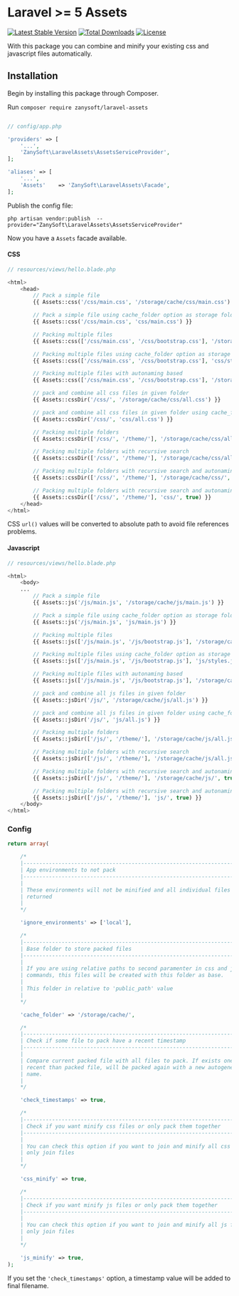 # Laravel >= 5 Assets
[![Latest Stable Version](https://poser.pugx.org/zanysoft/laravel-assets/v/stable.svg)](https://packagist.org/packages/zanysoft/laravel-assets/)
[![Total Downloads](https://img.shields.io/packagist/dt/zanysoft/laravel-assets.svg)](https://packagist.org/packages/zanysoft/laravel-assets)
[![License](https://poser.pugx.org/zanysoft/laravel-assets/license.svg)](https://packagist.org/packages/zanysoft/laravel-assets)

With this package you can combine and minify your existing css and javascript files automatically. 

## Installation

Begin by installing this package through Composer.

Run ```composer require zanysoft/laravel-assets ```

```php

// config/app.php

'providers' => [
    '...',
    'ZanySoft\LaravelAssets\AssetsServiceProvider',
];

'aliases' => [
    '...',
    'Assets'    => 'ZanySoft\LaravelAssets\Facade',
];
```

Publish the config file:

```
php artisan vendor:publish  --provider="ZanySoft\LaravelAssets\AssetsServiceProvider"
```

Now you have a ```Assets``` facade available.

#### CSS

```php
// resources/views/hello.blade.php

<html>
    <head>
        // Pack a simple file
        {{ Assets::css('/css/main.css', '/storage/cache/css/main.css') }}

        // Pack a simple file using cache_folder option as storage folder to packed file
        {{ Assets::css('/css/main.css', 'css/main.css') }}

        // Packing multiple files
        {{ Assets::css(['/css/main.css', '/css/bootstrap.css'], '/storage/cache/css/styles.css') }}

        // Packing multiple files using cache_folder option as storage folder to packed file
        {{ Assets::css(['/css/main.css', '/css/bootstrap.css'], 'css/styles.css') }}

        // Packing multiple files with autonaming based
        {{ Assets::css(['/css/main.css', '/css/bootstrap.css'], '/storage/cache/css/') }}

        // pack and combine all css files in given folder
        {{ Assets::cssDir('/css/', '/storage/cache/css/all.css') }}

        // pack and combine all css files in given folder using cache_folder option as storage folder to packed file
        {{ Assets::cssDir('/css/', 'css/all.css') }}

        // Packing multiple folders
        {{ Assets::cssDir(['/css/', '/theme/'], '/storage/cache/css/all.css') }}

        // Packing multiple folders with recursive search
        {{ Assets::cssDir(['/css/', '/theme/'], '/storage/cache/css/all.css', true) }}

        // Packing multiple folders with recursive search and autonaming
        {{ Assets::cssDir(['/css/', '/theme/'], '/storage/cache/css/', true) }}

        // Packing multiple folders with recursive search and autonaming using cache_folder option as storage folder to packed file
        {{ Assets::cssDir(['/css/', '/theme/'], 'css/', true) }}
    </head>
</html>
```

CSS `url()` values will be converted to absolute path to avoid file references problems.

#### Javascript

```php
// resources/views/hello.blade.php

<html>
    <body>
    ...
        // Pack a simple file
        {{ Assets::js('/js/main.js', '/storage/cache/js/main.js') }}

        // Pack a simple file using cache_folder option as storage folder to packed file
        {{ Assets::js('/js/main.js', 'js/main.js') }}

        // Packing multiple files
        {{ Assets::js(['/js/main.js', '/js/bootstrap.js'], '/storage/cache/js/styles.js') }}

        // Packing multiple files using cache_folder option as storage folder to packed file
        {{ Assets::js(['/js/main.js', '/js/bootstrap.js'], 'js/styles.js') }}

        // Packing multiple files with autonaming based
        {{ Assets::js(['/js/main.js', '/js/bootstrap.js'], '/storage/cache/js/') }}

        // pack and combine all js files in given folder
        {{ Assets::jsDir('/js/', '/storage/cache/js/all.js') }}

        // pack and combine all js files in given folder using cache_folder option as storage folder to packed file
        {{ Assets::jsDir('/js/', 'js/all.js') }}

        // Packing multiple folders
        {{ Assets::jsDir(['/js/', '/theme/'], '/storage/cache/js/all.js') }}

        // Packing multiple folders with recursive search
        {{ Assets::jsDir(['/js/', '/theme/'], '/storage/cache/js/all.js', true) }}

        // Packing multiple folders with recursive search and autonaming
        {{ Assets::jsDir(['/js/', '/theme/'], '/storage/cache/js/', true) }}

        // Packing multiple folders with recursive search and autonaming using cache_folder option as storage folder to packed file
        {{ Assets::jsDir(['/js/', '/theme/'], 'js/', true) }}
    </body>
</html>
```

### Config

```php
return array(

    /*
    |--------------------------------------------------------------------------
    | App environments to not pack
    |--------------------------------------------------------------------------
    |
    | These environments will not be minified and all individual files are
    | returned
    |
    */

    'ignore_environments' => ['local'],

    /*
    |--------------------------------------------------------------------------
    | Base folder to store packed files
    |--------------------------------------------------------------------------
    |
    | If you are using relative paths to second paramenter in css and js
    | commands, this files will be created with this folder as base.
    |
    | This folder in relative to 'public_path' value
    |
    */

    'cache_folder' => '/storage/cache/',

    /*
    |--------------------------------------------------------------------------
    | Check if some file to pack have a recent timestamp
    |--------------------------------------------------------------------------
    |
    | Compare current packed file with all files to pack. If exists one more
    | recent than packed file, will be packed again with a new autogenerated
    | name.
    |
    */

    'check_timestamps' => true,

    /*
    |--------------------------------------------------------------------------
    | Check if you want minify css files or only pack them together
    |--------------------------------------------------------------------------
    |
    | You can check this option if you want to join and minify all css files or
    | only join files
    |
    */

    'css_minify' => true,

    /*
    |--------------------------------------------------------------------------
    | Check if you want minify js files or only pack them together
    |--------------------------------------------------------------------------
    |
    | You can check this option if you want to join and minify all js files or
    | only join files
    |
    */

    'js_minify' => true,
);
```

If you set the `'check_timestamps'` option, a timestamp value will be added to final filename.